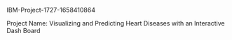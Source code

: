 IBM-Project-1727-1658410864


Project Name: Visualizing and Predicting Heart Diseases with an Interactive Dash Board
